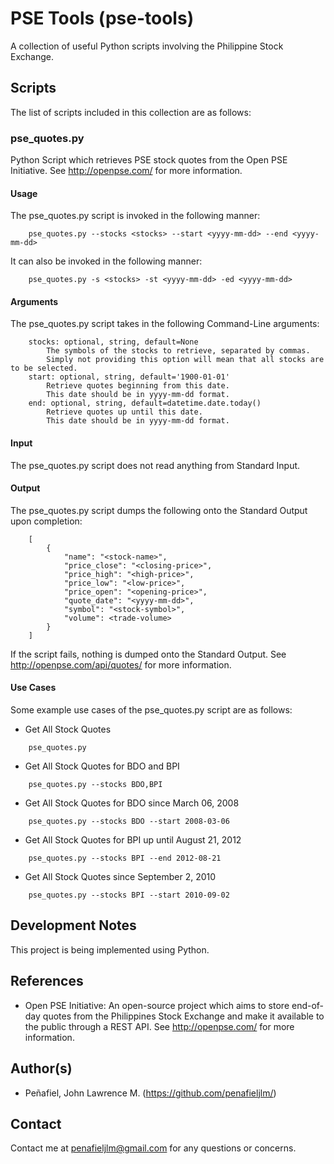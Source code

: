# PSE Tools (pse-tools)
A collection of useful Python scripts involving the Philippine Stock Exchange.

## Scripts
The list of scripts included in this collection are as follows:

### pse_quotes.py
Python Script which retrieves PSE stock quotes from the Open PSE Initiative.
See http://openpse.com/ for more information.

#### Usage
The pse_quotes.py script is invoked in the following manner:
```
    pse_quotes.py --stocks <stocks> --start <yyyy-mm-dd> --end <yyyy-mm-dd>
```
It can also be invoked in the following manner:
```
    pse_quotes.py -s <stocks> -st <yyyy-mm-dd> -ed <yyyy-mm-dd>
```

#### Arguments
The pse_quotes.py script takes in the following Command-Line arguments:
```
    stocks: optional, string, default=None
        The symbols of the stocks to retrieve, separated by commas.
        Simply not providing this option will mean that all stocks are to be selected.
    start: optional, string, default='1900-01-01'
        Retrieve quotes beginning from this date.
        This date should be in yyyy-mm-dd format.
    end: optional, string, default=datetime.date.today()
        Retrieve quotes up until this date.
        This date should be in yyyy-mm-dd format.
```

#### Input
The pse_quotes.py script does not read anything from Standard Input.
    
#### Output
The pse_quotes.py script dumps the following onto the Standard Output upon completion:
```
    [
        {
            "name": "<stock-name>",
            "price_close": "<closing-price>",
            "price_high": "<high-price>",
            "price_low": "<low-price>",
            "price_open": "<opening-price>",
            "quote_date": "<yyyy-mm-dd>",
            "symbol": "<stock-symbol>",
            "volume": <trade-volume>
        }
    ]
```
If the script fails, nothing is dumped onto the Standard Output.
See http://openpse.com/api/quotes/ for more information.

#### Use Cases
Some example use cases of the pse_quotes.py script are as follows:

* Get All Stock Quotes
```
    pse_quotes.py
```
* Get All Stock Quotes for BDO and BPI
```
    pse_quotes.py --stocks BDO,BPI
```
* Get All Stock Quotes for BDO since March 06, 2008
```
    pse_quotes.py --stocks BDO --start 2008-03-06
```
* Get All Stock Quotes for BPI up until August 21, 2012
```
    pse_quotes.py --stocks BPI --end 2012-08-21
```
* Get All Stock Quotes since September 2, 2010
```
    pse_quotes.py --stocks BPI --start 2010-09-02
```

## Development Notes
This project is being implemented using Python.

## References
* Open PSE Initiative: An open-source project which aims to store end-of-day quotes from the Philippines Stock Exchange and make it available to the public through a REST API. See http://openpse.com/ for more information.

## Author(s)
* Peñafiel, John Lawrence M. (https://github.com/penafieljlm/)

## Contact
Contact me at penafieljlm@gmail.com for any questions or concerns.
